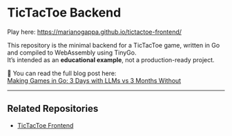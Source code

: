 # TicTacToe Backend

Play here: https://marianogappa.github.io/tictactoe-frontend/

This repository is the minimal backend for a TicTacToe game, written in Go and compiled to WebAssembly using TinyGo.  
It’s intended as an **educational example**, not a production-ready project.

📖 You can read the full blog post here:  
[Making Games in Go: 3 Days with LLMs vs 3 Months Without](https://marianogappa.github.io/software/2025/07/06/i-made-two-card-games-in-go/)

---

## Related Repositories
- [TicTacToe Frontend](https://github.com/marianogappa/tictactoe-frontend)
